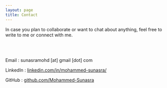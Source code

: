 ```yaml
---
layout: page
title: Contact
---
```


In case you plan to collaborate or want to chat about anything, feel free to write to me or connect with me.

<br>
<br>

Email : sunasramohd [at] gmail [dot] com

LinkedIn : [linkedin.com/in/mohammed-sunasra/](https://www.linkedin.com/in/mohammed-sunasra/)

GitHub : [github.com/Mohammed-Sunasra](https://github.com/Mohammed-Sunasra)
